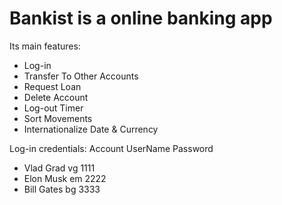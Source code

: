 
#  Bankist is a online banking app
Its main features:
- Log-in
- Transfer To Other Accounts
- Request Loan
- Delete Account
- Log-out Timer
- Sort Movements
- Internationalize Date & Currency

Log-in credentials:
Account	            UserName	        Password
- Vlad Grad	        vg                  1111
- Elon Musk           em                  2222
- Bill Gates          bg                  3333
